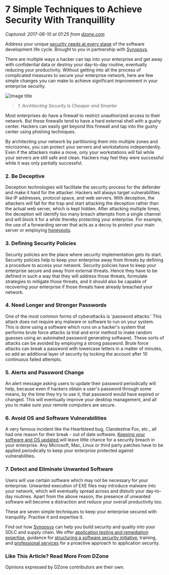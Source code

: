 # 7 Simple Techniques to Achieve Security With Tranquillity

_Captured: 2017-06-10 at 01:25 from [dzone.com](https://dzone.com/articles/10-simple-techniques-to-achieve-security-with-tran?oid=twitter&utm_content=buffer757c5&utm_medium=social&utm_source=twitter.com&utm_campaign=buffer)_

Address your unique [security needs at every stage](https://dzone.com/go?i=216224&u=https%3A%2F%2Fwww.synopsys.com%2Fsoftware-integrity.html%3Fcmp%3DDZone-SIG-pre) of the software development life cycle. Brought to you in partnership with [Synopsys](https://dzone.com/go?i=216224&u=https%3A%2F%2Fwww.synopsys.com%2Fsoftware-integrity.html%3Fcmp%3DDZone-SIG-pre).

There are multiple ways a hacker can tap into your enterprise and get away with confidential data or destroy your day-to-day routine, eventually reducing your productivity. Without getting into all the process of complicated measures to secure your enterprise network, here are few simple changes you can make to achieve significant improvement in your enterprise security.

![Image title](https://dzone.com/storage/temp/5390848-sub-img-cat-insurance-cyber-security-banner-2-1024.jpg)

> _1. Architecting Security Is Cheaper and Smarter_

Most enterprises do have a firewall to restrict unauthorized access to their network. But these firewalls tend to have a hard external shell with a gushy center. Hackers can easily get beyond this firewall and tap into the gushy center using phishing techniques.

By architecting your network by partitioning them into multiple zones and microzones, you can protect your servers and workstations independently. Even if the attackers make a move, only your workstations will fail while your servers are still safe and clean. Hackers may feel they were successful while it was only partially successful.

### **2\. Be Deceptive**

Deception technologies will facilitate the security process for the defender and make it hard for the attacker. Hackers will always target vulnerabilities like IP addresses, protocol space, and web servers. With deception, the attackers will fall for the trap and start attacking the deception rather than the actual web server, which is kept hidden. After attacking multiple times, the deception will identify too many breach attempts from a single channel and will block it for a while thereby protecting your enterprise. For example, the use of a forwarding server that acts as a decoy to protect your main server or employing [honeypots](http://searchsecurity.techtarget.com/definition/honey-pot).

### **3\. Defining Security Policies**

Security policies are the place where security implementation gets its start. Security policies help to keep your enterprise away from threats by defining a procedure to access your network. Security policies have to keep your enterprise secure and away from external threats. Hence they have to be defined in such a way that they will address those threats, formulate strategies to mitigate those threats, and it should also be capable of recovering your enterprise if those threats have already breached your network.

### **4\. Need Longer and Stronger Passwords**

One of the most common forms of cyberattacks is 'password attacks.' This attack does not require any malware or software to run on your system. This is done using a software which runs on a hacker's system that performs brute force attacks (a trial and error method to make random guesses using an automated password generating software). These sorts of attacks can be avoided by employing a strong password. Brute force attacks can break a password with lowercase letters in a matter of minutes, so add an additional layer of security by locking the account after 10 continuous failed attempts.

### **5\. Alerts and Password Change**

An alert message asking users to update their password periodically will help, because even if hackers obtain a user's password through some means, by the time they try to use it, that password would have expired or changed. This will eventually improve your desktop management, and all you to make sure your remote computers are secure.

### **6\. Avoid OS and Software Vulnerabilities**

A very famous incident like the Heartbleed bug, Clandestine Fox, etc., all had one reason for their break - out of date software. [Keeping your software and OS updated ](http://www.manageengine.com/products/desktop-central/windows-patch-management.html?dzone-7simple)will leave little chance for a security breach in your enterprise. Any Microsoft, Mac, Linux or third party patches have to be applied periodically to keep your enterprise protected against vulnerabilities.

### **7\. Detect and Eliminate Unwanted Software**

Users will use certain software which may not be necessary for your enterprise. Unwanted execution of EXE files may introduce malware into your network, which will eventually spread across and disturb your day-to-day routines. Apart from the above reason, the presence of unwanted software will become a distraction and reduce your overall productivity too.

These are seven simple techniques to keep your enterprise secured with tranquility. Practise it and expertise it.

Find out how [Synopsys](https://dzone.com/go?i=216225&u=https%3A%2F%2Fwww.synopsys.com%2Fsoftware-integrity.html%3Fcmp%3Ddzone-sig-post) can help you build security and quality into your SDLC and supply chain. We offer [application testing and remediation expertise](https://dzone.com/go?i=216225&u=https%3A%2F%2Fwww.synopsys.com%2Fsoftware-integrity%2Fsecurity-testing.html%3Fcmp%3Ddzone-sig-post), guidance for [structuring a software security initiative](https://dzone.com/go?i=216225&u=https%3A%2F%2Fwww.synopsys.com%2Fsoftware-integrity%2Fsoftware-security-strategy.html%3Fcmp%3Ddzone-sig-post), training, and [professional services](https://dzone.com/go?i=216225&u=https%3A%2F%2Fwww.synopsys.com%2Fsoftware-integrity%2Fsoftware-security-services.html%3Fcmp%3Ddzone-sig-post) for a proactive approach to application security.

### Like This Article? Read More From DZone

Opinions expressed by DZone contributors are their own.
